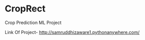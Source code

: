 # CropRect
Crop Prediction ML Project


Link Of Project-
http://samruddhizaware1.pythonanywhere.com/
